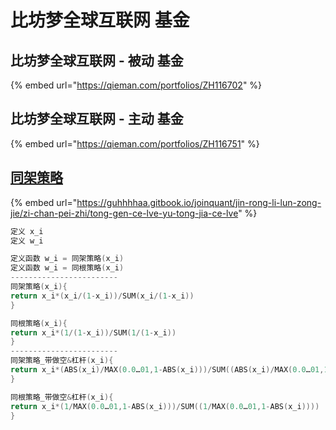 # 比坊梦全球互联网 基金

## 比坊梦全球互联网 - 被动 基金

{% embed url="https://qieman.com/portfolios/ZH116702" %}

## 比坊梦全球互联网 - 主动 基金

{% embed url="https://qieman.com/portfolios/ZH116751" %}

## [同架策略](https://guhhhhaa.gitbook.io/joinquant/jin-rong-li-lun-zong-jie/zi-chan-pei-zhi/tong-gen-ce-lve-yu-tong-jia-ce-lve)

{% embed url="https://guhhhhaa.gitbook.io/joinquant/jin-rong-li-lun-zong-jie/zi-chan-pei-zhi/tong-gen-ce-lve-yu-tong-jia-ce-lve" %}

```c
定义 x_i
定义 w_i

定义函数 w_i = 同架策略(x_i)
定义函数 w_i = 同根策略(x_i)
------------------------
同架策略(x_i){ 
return x_i*(x_i/(1-x_i))/SUM(x_i/(1-x_i))
}

同根策略(x_i){ 
return x_i*(1/(1-x_i))/SUM(1/(1-x_i))
}
------------------------
同架策略_带做空&杠杆(x_i){ 
return x_i*(ABS(x_i)/MAX(0.0…01,1-ABS(x_i)))/SUM((ABS(x_i)/MAX(0.0…01,1-ABS(x_i))))
}

同根策略_带做空&杠杆(x_i){ 
return x_i*(1/MAX(0.0…01,1-ABS(x_i)))/SUM((1/MAX(0.0…01,1-ABS(x_i))))
}
```

